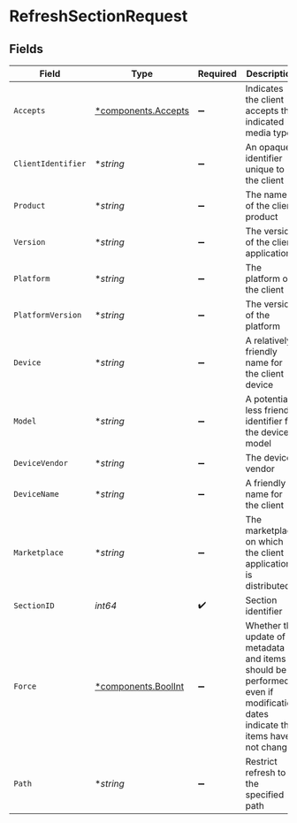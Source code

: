# RefreshSectionRequest


## Fields

| Field                                                                                                                      | Type                                                                                                                       | Required                                                                                                                   | Description                                                                                                                | Example                                                                                                                    |
| -------------------------------------------------------------------------------------------------------------------------- | -------------------------------------------------------------------------------------------------------------------------- | -------------------------------------------------------------------------------------------------------------------------- | -------------------------------------------------------------------------------------------------------------------------- | -------------------------------------------------------------------------------------------------------------------------- |
| `Accepts`                                                                                                                  | [*components.Accepts](../../models/components/accepts.md)                                                                  | :heavy_minus_sign:                                                                                                         | Indicates the client accepts the indicated media types                                                                     |                                                                                                                            |
| `ClientIdentifier`                                                                                                         | **string*                                                                                                                  | :heavy_minus_sign:                                                                                                         | An opaque identifier unique to the client                                                                                  | abc123                                                                                                                     |
| `Product`                                                                                                                  | **string*                                                                                                                  | :heavy_minus_sign:                                                                                                         | The name of the client product                                                                                             | Plex for Roku                                                                                                              |
| `Version`                                                                                                                  | **string*                                                                                                                  | :heavy_minus_sign:                                                                                                         | The version of the client application                                                                                      | 2.4.1                                                                                                                      |
| `Platform`                                                                                                                 | **string*                                                                                                                  | :heavy_minus_sign:                                                                                                         | The platform of the client                                                                                                 | Roku                                                                                                                       |
| `PlatformVersion`                                                                                                          | **string*                                                                                                                  | :heavy_minus_sign:                                                                                                         | The version of the platform                                                                                                | 4.3 build 1057                                                                                                             |
| `Device`                                                                                                                   | **string*                                                                                                                  | :heavy_minus_sign:                                                                                                         | A relatively friendly name for the client device                                                                           | Roku 3                                                                                                                     |
| `Model`                                                                                                                    | **string*                                                                                                                  | :heavy_minus_sign:                                                                                                         | A potentially less friendly identifier for the device model                                                                | 4200X                                                                                                                      |
| `DeviceVendor`                                                                                                             | **string*                                                                                                                  | :heavy_minus_sign:                                                                                                         | The device vendor                                                                                                          | Roku                                                                                                                       |
| `DeviceName`                                                                                                               | **string*                                                                                                                  | :heavy_minus_sign:                                                                                                         | A friendly name for the client                                                                                             | Living Room TV                                                                                                             |
| `Marketplace`                                                                                                              | **string*                                                                                                                  | :heavy_minus_sign:                                                                                                         | The marketplace on which the client application is distributed                                                             | googlePlay                                                                                                                 |
| `SectionID`                                                                                                                | *int64*                                                                                                                    | :heavy_check_mark:                                                                                                         | Section identifier                                                                                                         |                                                                                                                            |
| `Force`                                                                                                                    | [*components.BoolInt](../../models/components/boolint.md)                                                                  | :heavy_minus_sign:                                                                                                         | Whether the update of metadata and items should be performed even if modification dates indicate the items have not change | 1                                                                                                                          |
| `Path`                                                                                                                     | **string*                                                                                                                  | :heavy_minus_sign:                                                                                                         | Restrict refresh to the specified path                                                                                     |                                                                                                                            |